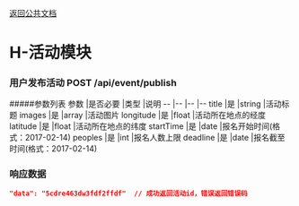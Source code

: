 [返回公共文档](/接口文档/1-公共文档.MD)

# H-活动模块


### 用户发布活动  POST   /api/event/publish

#####参数列表
参数			|是否必要		|类型			|说明
--				|--				|--				|--
title			|是				|string			|活动标题
images			|是				|array			|活动图片
longitude		|是				|float			|活动所在地点的经度
latitude		|是				|float			|活动所在地点的纬度
startTime		|是				|date			|报名开始时间(格式：2017-02-14)
peoples			|是				|int			|报名人数上限
deadline		|是				|date			|报名截至时间(格式：2017-02-14)


### 响应数据
```json
"data": "5cdre463dw3fdf2ffdf"  // 成功返回活动id，错误返回错误码
```


